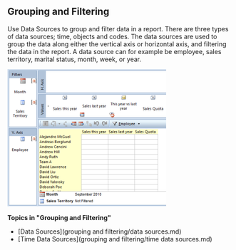 ## Grouping and Filtering

Use Data Sources to group and filter data in a report. There are three types of data sources; time, objects and codes. The data sources are used to group the data along either the vertical axis or horizontal axis, and filtering the data in the report. A data source can for example be employee, sales territory, marital status, month, week, or year.

![IDBDA40DB426EF4D1C.ID369FEFEB39724DE9.png](media/IDBDA40DB426EF4D1C.ID369FEFEB39724DE9.png)

**Topics in "Grouping and Filtering"**
* [Data Sources](grouping and filtering/data sources.md)
* [Time Data Sources](grouping and filtering/time data sources.md)